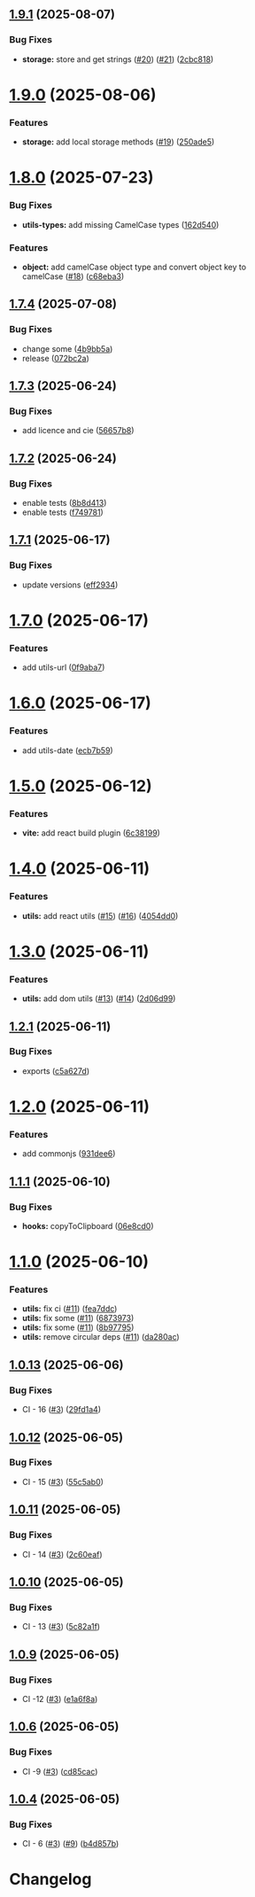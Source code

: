 ## [1.9.1](https://github.com/Gatewatcher/bistoury/compare/v1.9.0...v1.9.1) (2025-08-07)


### Bug Fixes

* **storage:** store and get strings ([#20](https://github.com/Gatewatcher/bistoury/issues/20)) ([#21](https://github.com/Gatewatcher/bistoury/issues/21)) ([2cbc818](https://github.com/Gatewatcher/bistoury/commit/2cbc818f25f26006933d1a8018d518843ace675f))

# [1.9.0](https://github.com/Gatewatcher/bistoury/compare/v1.8.0...v1.9.0) (2025-08-06)


### Features

* **storage:** add local storage methods ([#19](https://github.com/Gatewatcher/bistoury/issues/19)) ([250ade5](https://github.com/Gatewatcher/bistoury/commit/250ade5406f1fc3df98403f0e3e784b2b9533cf0))

# [1.8.0](https://github.com/Gatewatcher/bistoury/compare/v1.7.4...v1.8.0) (2025-07-23)


### Bug Fixes

* **utils-types:** add missing CamelCase types ([162d540](https://github.com/Gatewatcher/bistoury/commit/162d54018258a15c737adc526938fa03732f817c))


### Features

* **object:** add camelCase object type and convert object key to camelCase ([#18](https://github.com/Gatewatcher/bistoury/issues/18)) ([c68eba3](https://github.com/Gatewatcher/bistoury/commit/c68eba3328df4911ec68978fcd227859ae8cdcea))

## [1.7.4](https://github.com/Gatewatcher/bistoury/compare/v1.7.3...v1.7.4) (2025-07-08)


### Bug Fixes

* change some ([4b9bb5a](https://github.com/Gatewatcher/bistoury/commit/4b9bb5a04a3a3b29f67d83bd393d8c038d958347))
* release ([072bc2a](https://github.com/Gatewatcher/bistoury/commit/072bc2a328c6d9674bd054d3e39e030a65d15487))

## [1.7.3](https://github.com/Gatewatcher/bistoury/compare/v1.7.2...v1.7.3) (2025-06-24)


### Bug Fixes

* add licence and cie ([56657b8](https://github.com/Gatewatcher/bistoury/commit/56657b88bb93067cbb87eb1d1a5093b65fa0af82))

## [1.7.2](https://github.com/Gatewatcher/bistoury/compare/v1.7.1...v1.7.2) (2025-06-24)


### Bug Fixes

* enable tests ([8b8d413](https://github.com/Gatewatcher/bistoury/commit/8b8d4139d930875d9915266cabf24742a901dad9))
* enable tests ([f749781](https://github.com/Gatewatcher/bistoury/commit/f7497810c7033dd277648d9bb2071eaf12a8d60a))

## [1.7.1](https://github.com/Gatewatcher/bistoury/compare/v1.7.0...v1.7.1) (2025-06-17)


### Bug Fixes

* update versions ([eff2934](https://github.com/Gatewatcher/bistoury/commit/eff2934f9c0fb8c136de4be35408b11f15d90b9d))

# [1.7.0](https://github.com/Gatewatcher/bistoury/compare/v1.6.0...v1.7.0) (2025-06-17)


### Features

* add utils-url ([0f9aba7](https://github.com/Gatewatcher/bistoury/commit/0f9aba7518141ecd93b02f2ef50fdbc88e12ba23))

# [1.6.0](https://github.com/Gatewatcher/bistoury/compare/v1.5.0...v1.6.0) (2025-06-17)


### Features

* add utils-date ([ecb7b59](https://github.com/Gatewatcher/bistoury/commit/ecb7b5928d7cc9920de3c8320b988a99140f58e6))

# [1.5.0](https://github.com/Gatewatcher/bistoury/compare/v1.4.0...v1.5.0) (2025-06-12)


### Features

* **vite:** add react build plugin ([6c38199](https://github.com/Gatewatcher/bistoury/commit/6c38199359ebd37db2452c7a9787959b324621e4))

# [1.4.0](https://github.com/Gatewatcher/bistoury/compare/v1.3.0...v1.4.0) (2025-06-11)


### Features

* **utils:** add react utils ([#15](https://github.com/Gatewatcher/bistoury/issues/15)) ([#16](https://github.com/Gatewatcher/bistoury/issues/16)) ([4054dd0](https://github.com/Gatewatcher/bistoury/commit/4054dd00e93201c04a400fc87225371fb5a17e3b))

# [1.3.0](https://github.com/Gatewatcher/bistoury/compare/v1.2.1...v1.3.0) (2025-06-11)


### Features

* **utils:** add dom utils ([#13](https://github.com/Gatewatcher/bistoury/issues/13)) ([#14](https://github.com/Gatewatcher/bistoury/issues/14)) ([2d06d99](https://github.com/Gatewatcher/bistoury/commit/2d06d9962659a703f033aadec6704659573d13d4))

## [1.2.1](https://github.com/Gatewatcher/bistoury/compare/v1.2.0...v1.2.1) (2025-06-11)


### Bug Fixes

* exports ([c5a627d](https://github.com/Gatewatcher/bistoury/commit/c5a627d7769da133bf32173ccd61fa1baa828974))

# [1.2.0](https://github.com/Gatewatcher/bistoury/compare/v1.1.1...v1.2.0) (2025-06-11)


### Features

* add commonjs ([931dee6](https://github.com/Gatewatcher/bistoury/commit/931dee62a23d79a611981366f9644f1e9d0fdd43))

## [1.1.1](https://github.com/Gatewatcher/bistoury/compare/v1.1.0...v1.1.1) (2025-06-10)


### Bug Fixes

* **hooks:** copyToClipboard ([06e8cd0](https://github.com/Gatewatcher/bistoury/commit/06e8cd018e5031bb09b7915a658f0bb271f33207))

# [1.1.0](https://github.com/Gatewatcher/bistoury/compare/v1.0.13...v1.1.0) (2025-06-10)


### Features

* **utils:** fix ci ([#11](https://github.com/Gatewatcher/bistoury/issues/11)) ([fea7ddc](https://github.com/Gatewatcher/bistoury/commit/fea7ddcb5b203a70a125a48ade9dbcee941292c8))
* **utils:** fix some ([#11](https://github.com/Gatewatcher/bistoury/issues/11)) ([6873973](https://github.com/Gatewatcher/bistoury/commit/68739736f978a830701e32356dd942798bda82bd))
* **utils:** fix some ([#11](https://github.com/Gatewatcher/bistoury/issues/11)) ([8b97795](https://github.com/Gatewatcher/bistoury/commit/8b9779507f9296e1e6714d8a91ddb32d07bc1ec0))
* **utils:** remove circular deps ([#11](https://github.com/Gatewatcher/bistoury/issues/11)) ([da280ac](https://github.com/Gatewatcher/bistoury/commit/da280acd221cb5a9765b35f63621bda030bfa60e))

## [1.0.13](https://github.com/Gatewatcher/bistoury/compare/v1.0.12...v1.0.13) (2025-06-06)


### Bug Fixes

* CI - 16 ([#3](https://github.com/Gatewatcher/bistoury/issues/3)) ([29fd1a4](https://github.com/Gatewatcher/bistoury/commit/29fd1a4cda95a8651736fe39eb23a4d62ba8b340))

## [1.0.12](https://github.com/Gatewatcher/bistoury/compare/v1.0.11...v1.0.12) (2025-06-05)


### Bug Fixes

* CI - 15 ([#3](https://github.com/Gatewatcher/bistoury/issues/3)) ([55c5ab0](https://github.com/Gatewatcher/bistoury/commit/55c5ab0b51f1122b2d5c1dfde92c11ca7e2aacdb))

## [1.0.11](https://github.com/Gatewatcher/bistoury/compare/v1.0.10...v1.0.11) (2025-06-05)


### Bug Fixes

* CI - 14 ([#3](https://github.com/Gatewatcher/bistoury/issues/3)) ([2c60eaf](https://github.com/Gatewatcher/bistoury/commit/2c60eaf88d6ec748b21133a9a0c6bb384bbb604a))

## [1.0.10](https://github.com/Gatewatcher/bistoury/compare/v1.0.9...v1.0.10) (2025-06-05)


### Bug Fixes

* CI - 13 ([#3](https://github.com/Gatewatcher/bistoury/issues/3)) ([5c82a1f](https://github.com/Gatewatcher/bistoury/commit/5c82a1f4736cdfcc82d1820e2f27430deba64eef))

## [1.0.9](https://github.com/Gatewatcher/bistoury/compare/v1.0.8...v1.0.9) (2025-06-05)


### Bug Fixes

* CI -12 ([#3](https://github.com/Gatewatcher/bistoury/issues/3)) ([e1a6f8a](https://github.com/Gatewatcher/bistoury/commit/e1a6f8a2a1d49dc56292ae9f441184e71b26f026))

## [1.0.6](https://github.com/Gatewatcher/bistoury/compare/v1.0.5...v1.0.6) (2025-06-05)


### Bug Fixes

* CI -9 ([#3](https://github.com/Gatewatcher/bistoury/issues/3)) ([cd85cac](https://github.com/Gatewatcher/bistoury/commit/cd85cacf629bad18e570b69fb9fd1cbef0bc5805))

## [1.0.4](https://github.com/Gatewatcher/bistoury/compare/v1.0.3...v1.0.4) (2025-06-05)


### Bug Fixes

* CI - 6 ([#3](https://github.com/Gatewatcher/bistoury/issues/3)) ([#9](https://github.com/Gatewatcher/bistoury/issues/9)) ([b4d857b](https://github.com/Gatewatcher/bistoury/commit/b4d857b8c08df747069b461b718fbe464b9a0110))

# Changelog
